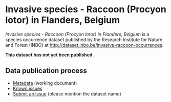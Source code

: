 # Invasive species - Raccoon (Procyon lotor) in Flanders, Belgium

*Invasive species - Raccoon (Procyon lotor) in Flanders, Belgium* is a species occurrence dataset published by the Research Institute for Nature and Forest (INBO) at <http://dataset.inbo.be/invasive-raccoon-occurrences>.

**This dataset has not yet been published.**

## Data publication process

* [Metadata](https://docs.google.com/document/d/1z4-p9qPGV7mG9PS9EoGZ8U10TzWMNilBzJx2HaBWr5c/edit?usp=sharing) (working document)
* [Known issues](https://github.com/LifeWatchINBO/data-publication/labels/invasive-raccoon-occurrences)
* [Submit an issue](https://github.com/LifeWatchINBO/data-publication/issues/new) (please mention the dataset name)

